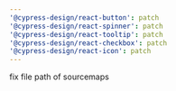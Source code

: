 ```yaml
---
'@cypress-design/react-button': patch
'@cypress-design/react-spinner': patch
'@cypress-design/react-tooltip': patch
'@cypress-design/react-checkbox': patch
'@cypress-design/react-icon': patch
---
```


fix file path of sourcemaps

